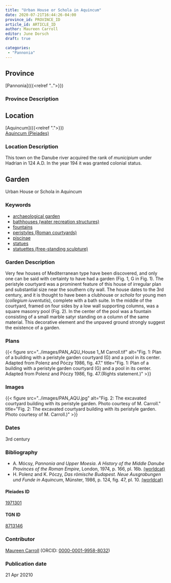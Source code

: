```yaml
---
title: "Urban House or Schola in Aquincum"
date: 2020-07-21T16:44:26-04:00
province_id: PROVINCE_ID
article_id: ARTICLE_ID
author: Maureen Carroll
editor: June Dorsch
draft: true

categories:
 - "Pannonia"
---
```


## Province

[Pannonia]({{<relref "..">}})

### Province Description




## Location

[Aquincum]({{<relref ".">}}) \
[Aquincum (Pleiades)](https://pleiades.stoa.org/places/1971301)

### Location Description

This town on the Danube river acquired the rank of *municipium* under Hadrian in 124 A.D. In the year 194 it was granted colonial status.

<!--## Sublocation-->

<!--
[AREA WITHIN LOCATION, LIKE “PALATINE HILL”](GEOREFERENCE LINK)
A sublocation is any area larger than an individual garden, but located within a location. I would always try to include a link to a controlled vocabulary here if possible. This ID may well be different from the Garden ID, e.g., Pompeii versus a Garden in one of the houses which has its own Pleiades ID.
-->

<!--### Sublocation Description-->

<!-- DESCRIPTION -->

## Garden

Urban House or Schola in Aquincum

### Keywords

- [archaeological garden](#)
- [bathhouses (water recreation structures)](http://vocab.getty.edu/page/aat/300007347)
- [fountains](http://vocab.getty.edu/page/aat/300006179)
- [peristyles (Roman courtyards)](http://vocab.getty.edu/page/aat/300080971)
- [piscinae]( http://vocab.getty.edu/page/aat/300375619)
- [statues](http://vocab.getty.edu/page/aat/300047600)
- [statuettes (free-standing sculpture)](http://vocab.getty.edu/page/aat/300312262)

### Garden Description

Very few houses of Mediterranean type have been discovered, and only one can be said with certainty to have had a garden (Fig. 1, G in Fig. 1). The peristyle courtyard was a prominent feature of this house of irregular plan and substantial size near the southern city wall. The house dates to the 3rd century, and it is thought to have been a clubhouse or *schola* for young men (*collegium iuventutis*), complete with a bath suite. In the middle of the courtyard, framed on four sides by a low wall supporting columns, was a square masonry pool (Fig. 2). In the center of the pool was a fountain consisting of a small marble satyr standing on a column of the same material. This decorative element and the unpaved ground strongly suggest the existence of a garden.

<!--### Maps-->


### Plans

{{< figure src="../images/PAN_AQU_House 1_M Carroll.tif" alt="Fig. 1: Plan of a building with a peristyle garden courtyard (G) and a pool in its center. Adapted from Polenz and Póczy 1986, fig. 47." title="Fig. 1: Plan of a building with a peristyle garden courtyard (G) and a pool in its center. Adapted from Polenz and Póczy 1986, fig. 47.(Rights statement.)" >}}

### Images

{{< figure src="../images/PAN_AQU.jpg" alt="Fig. 2: The excavated courtyard building with its peristyle garden. Photo courtesy of M. Carroll." title="Fig. 2: The excavated courtyard building with its peristyle garden. Photo courtesy of M. Carroll.)" >}}

### Dates

3rd century

### Bibliography

* A. Mócsy, *Pannonia and Upper Moesia. A History of the Middle Danube Provinces of the Roman Empire*, London, 1974, p. 166, pl. 16b. [(worldcat)](http://www.worldcat.org/oclc/644823914)
* H. Polenz and K. Póczy, *Das römische Budapest. Neue Ausgrabungen und Funde in Aquincum*, Münster, 1986, p. 124, fig. 47, pl. 10. [(worldcat)](http://www.worldcat.org/oclc/19741038)

<!--#### Periodo ID-->

<!-- [PERIODO_ID](https://pleiades.stoa.org/places/PLEIADES_ID) -->

#### Pleiades ID

[1971301](https://pleiades.stoa.org/places/1971301)

#### TGN ID

[8713146](http://vocab.getty.edu/page/tgn/8713146)

### Contributor

[Maureen Carroll](https://www.sheffield.ac.uk/archaeology/our-people/academic-staff/maureen-carroll) (ORCID: [0000-0001-9958-8032](https://orcid.org/0000-0001-9958-8032))

### Publication date


21 Apr 20210